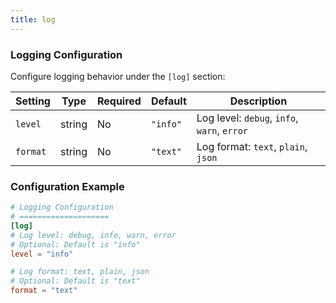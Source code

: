 ```yaml
---
title: log
---
```


### Logging Configuration

Configure logging behavior under the `[log]` section:

| Setting | Type | Required | Default | Description |
|---------|------|----------|---------|-------------|
| `level` | string | No | `"info"` | Log level: `debug`, `info`, `warn`, `error` |
| `format` | string | No | `"text"` | Log format: `text`, `plain`, `json` |

### Configuration Example

```toml
# Logging Configuration
# ====================
[log]
# Log level: debug, info, warn, error
# Optional: Default is "info"
level = "info"

# Log format: text, plain, json
# Optional: Default is "text"
format = "text"
```
